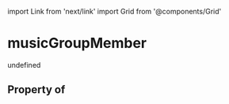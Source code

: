 import Link from 'next/link'
import Grid from '@components/Grid'

# musicGroupMember

undefined

## Property of



